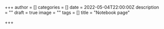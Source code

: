 +++
author = []
categories = []
date = 2022-05-04T22:00:00Z
description = ""
draft = true
image = ""
tags = []
title = "Notebook page"

+++
